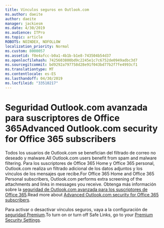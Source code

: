 ```yaml
---
title: Vínculos seguros en Outlook.com
ms.author: daeite
author: daeite
manager: jackiesm
ms.date: 4/30/2019
ms.audience: ITPro
ms.topic: article
ROBOTS: NOINDEX, NOFOLLOW
localization_priority: Normal
ms.custom: 8000057
ms.assetid: f0e4afcc-b0a1-4b1b-b1e8-743504b54d37
ms.openlocfilehash: 7425603800bd9c2245e1c7c6752de0949adbc3d7
ms.sourcegitcommit: bd9292a797758d28e91f043bd77b2f7fe4993cf1
ms.translationtype: MT
ms.contentlocale: es-ES
ms.lasthandoff: 04/30/2019
ms.locfileid: "33510217"
---
```

# <a name="advanced-outlookcom-security-for-office-365-subscribers"></a><span data-ttu-id="950d4-102">Seguridad Outlook.com avanzada para suscriptores de Office 365</span><span class="sxs-lookup"><span data-stu-id="950d4-102">Advanced Outlook.com security for Office 365 subscribers</span></span>

<span data-ttu-id="950d4-103">Todos los usuarios de Outlook.com se benefician del filtrado de correo no deseado y malware.</span><span class="sxs-lookup"><span data-stu-id="950d4-103">All Outlook.com users benefit from spam and malware filtering.</span></span> <span data-ttu-id="950d4-104">Para los suscriptores de Office 365 Home y Office 365 personal, Outlook.com realiza un filtrado adicional de los datos adjuntos y los vínculos de los mensajes que recibe.</span><span class="sxs-lookup"><span data-stu-id="950d4-104">For Office 365 Home and Office 365 Personal subscribers, Outlook.com performs extra screening of the attachments and links in messages you receive.</span></span> <span data-ttu-id="950d4-105">Obtenga más información sobre la [seguridad de Outlook.com avanzada para los suscriptores de Office 365](https://support.office.com/article/882d2243-eab9-4545-a58a-b36fee4a46e2).</span><span class="sxs-lookup"><span data-stu-id="950d4-105">Read more about [Advanced Outlook.com security for Office 365 subscribers](https://support.office.com/article/882d2243-eab9-4545-a58a-b36fee4a46e2).</span></span>

<span data-ttu-id="950d4-106">Para activar o desactivar vínculos seguros, vaya a la configuración de [seguridad Premium](https://outlook.live.com/mail/options/premium/security).</span><span class="sxs-lookup"><span data-stu-id="950d4-106">To turn on or turn off Safe Links, go to your [Premium Security Settings](https://outlook.live.com/mail/options/premium/security).</span></span>